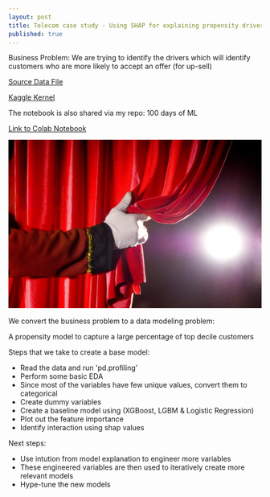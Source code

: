 ```yaml
---
layout: post
title: Telecom case study - Using SHAP for explaining propensity drivers!
published: true
---
```


Business Problem:
We are trying to identify the drivers which will identify customers who are more likely to accept an offer (for up-sell)



[Source Data File](https://www.kaggle.com/skylord/telecom-case-study)

[Kaggle Kernel](https://www.kaggle.com/skylord/using-shap-for-identifying-propensity-drivers)

The notebook is also shared via my repo: 100 days of ML 

[Link to Colab Notebook](https://github.com/skyprince999/100-Days-Of-ML/blob/master/Day%20%233-Telecom_case_study%2C_identifying_propensity_drivers.ipynb)

![Pulling the curtain on black box models](/images/Pulling_apart_curtains-768x510.jpg)


We convert the business problem to a data modeling problem:

A propensity model to capture a large percentage of top decile customers


Steps that we take to create a base model:

- Read the data and run 'pd.profiling'
- Perform some basic EDA
- Since most of the variables have few unique values, convert them to categorical 
- Create dummy variables
- Create a baseline model using (XGBoost, LGBM & Logistic Regression)
- Plot out the feature importance
- Identify interaction using shap values 


Next steps:

- Use intution from model explanation to engineer more variables
- These engineered variables are then used to iteratively create more relevant models
- Hype-tune the new models 


